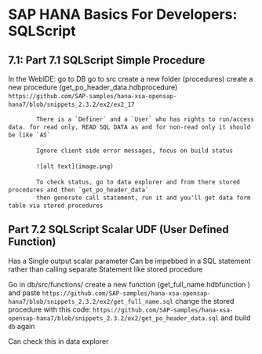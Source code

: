 # SAP HANA Basics For Developers: SQLScript

## 7.1: Part 7.1 SQLScript Simple Procedure

In the WebIDE:
    go to DB
        go to src
            create a new folder (procedures)
            create a new procedure (get_po_header_data.hdbprocedure)
            `https://github.com/SAP-samples/hana-xsa-opensap-hana7/blob/snippets_2.3.2/ex2/ex2_17`
            
            There is a `Definer` and a `User` who has rights to run/access data. for read only, READ SQL DATA as and for non-read only it should be like `AS`

            Ignore client side error messages, focus on build status

            ![alt text](image.png)

            To check status, go to data explorer and from there stored procedures and then `get_po_header_data`
            then generate call statement, run it and you'll get data form table via stored procedures


## Part 7.2 SQLScript Scalar UDF (User Defined Function)

Has a Single output scalar parameter
Can be impebbed in a SQL statement rather than calling separate Statement like stored procedure

Go in db/src/functions/ create a new function (get_full_name.hdbfunction ) and paste `https://github.com/SAP-samples/hana-xsa-opensap-hana7/blob/snippets_2.3.2/ex2/get_full_name.sql`
change the stored procedure with this code:
`https://github.com/SAP-samples/hana-xsa-opensap-hana7/blob/snippets_2.3.2/ex2/get_po_header_data.sql` and build `db` again

Can check this in data explorer